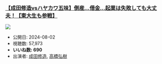 ### [【成田修造vsハヤカワ五味】倒産…借金…起業は失敗しても大丈夫！【東大生も参戦】](https://www.youtube.com/watch?v=be9y3f-h4S8)
[![](https://img.youtube.com/vi/be9y3f-h4S8/sddefault.jpg)](https://www.youtube.com/watch?v=be9y3f-h4S8)
-   公開日: 2024-08-02
-   視聴数: 57,973
-   **いいね数: 690**
-   出演者: [成田修造](/rehacq_fan/people/成田修造 "wikilink"), [高橋弘樹](/rehacq_fan/people/高橋弘樹 "wikilink")
